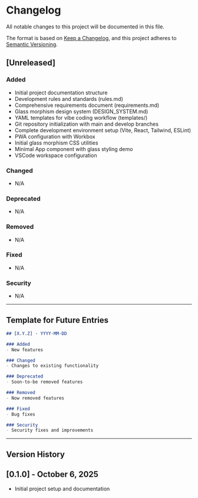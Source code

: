 # Changelog

All notable changes to this project will be documented in this file.

The format is based on [Keep a Changelog](https://keepachangelog.com/en/1.0.0/),
and this project adheres to [Semantic Versioning](https://semver.org/spec/v2.0.0.html).

## [Unreleased]

### Added
- Initial project documentation structure
- Development rules and standards (rules.md)
- Comprehensive requirements document (requirements.md)
- Glass morphism design system (DESIGN_SYSTEM.md)
- YAML templates for vibe coding workflow (templates/)
- Git repository initialization with main and develop branches
- Complete development environment setup (Vite, React, Tailwind, ESLint)
- PWA configuration with Workbox
- Initial glass morphism CSS utilities
- Minimal App component with glass styling demo
- VSCode workspace configuration

### Changed
- N/A

### Deprecated
- N/A

### Removed
- N/A

### Fixed
- N/A

### Security
- N/A

---

## Template for Future Entries

```markdown
## [X.Y.Z] - YYYY-MM-DD

### Added
- New features

### Changed
- Changes to existing functionality

### Deprecated
- Soon-to-be removed features

### Removed
- Now removed features

### Fixed
- Bug fixes

### Security
- Security fixes and improvements
```

---

## Version History

<!-- Versions will be added here as the project progresses -->

## [0.1.0] - October 6, 2025
- Initial project setup and documentation
